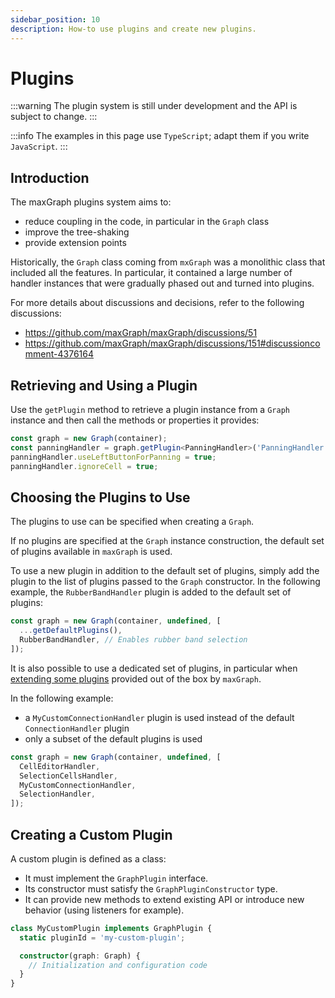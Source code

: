 ```yaml
---
sidebar_position: 10
description: How-to use plugins and create new plugins.
---
```


# Plugins

:::warning
The plugin system is still under development and the API is subject to change.
:::

:::info
The examples in this page use `TypeScript`; adapt them if you write `JavaScript`.
:::


## Introduction

The maxGraph plugins system aims to:
- reduce coupling in the code, in particular in the `Graph` class
- improve the tree-shaking
- provide extension points

Historically, the `Graph` class coming from `mxGraph` was a monolithic class that included all the features.
In particular, it contained a large number of handler instances that were gradually phased out and turned into plugins.

For more details about discussions and decisions, refer to the following discussions:
- https://github.com/maxGraph/maxGraph/discussions/51
- https://github.com/maxGraph/maxGraph/discussions/151#discussioncomment-4376164


## Retrieving and Using a Plugin

Use the `getPlugin` method to retrieve a plugin instance from a `Graph` instance and then call the methods or properties it provides:

```typescript
const graph = new Graph(container);
const panningHandler = graph.getPlugin<PanningHandler>('PanningHandler');
panningHandler.useLeftButtonForPanning = true;
panningHandler.ignoreCell = true;
```


## Choosing the Plugins to Use

The plugins to use can be specified when creating a `Graph`.

If no plugins are specified at the `Graph` instance construction, the default set of plugins available in `maxGraph` is used.

To use a new plugin in addition to the default set of plugins, simply add the plugin to the list of plugins passed to the `Graph` constructor.
In the following example, the `RubberBandHandler` plugin is added to the default set of plugins:

```javascript
const graph = new Graph(container, undefined, [
  ...getDefaultPlugins(),
  RubberBandHandler, // Enables rubber band selection
]);
```

It is also possible to use a dedicated set of plugins, in particular when [extending some plugins](#creating-a-custom-plugin) provided out of the box by `maxGraph`.

In the following example:
- a `MyCustomConnectionHandler` plugin is used instead of the default `ConnectionHandler` plugin
- only a subset of the default plugins is used

```javascript
const graph = new Graph(container, undefined, [
  CellEditorHandler,
  SelectionCellsHandler,
  MyCustomConnectionHandler,
  SelectionHandler,
]);
```

## Creating a Custom Plugin

A custom plugin is defined as a class:
- It must implement the `GraphPlugin` interface.
- Its constructor must satisfy the `GraphPluginConstructor` type.
- It can provide new methods to extend existing API or introduce new behavior (using listeners for example).


```typescript
class MyCustomPlugin implements GraphPlugin {
  static pluginId = 'my-custom-plugin';

  constructor(graph: Graph) {
    // Initialization and configuration code
  }
}
```
